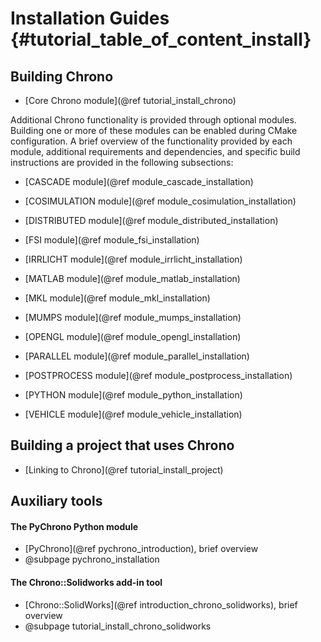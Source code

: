 Installation Guides {#tutorial_table_of_content_install}
==========================

## Building Chrono

-   [Core Chrono module](@ref tutorial_install_chrono)

Additional Chrono functionality is provided through optional modules. Building one or more of these modules can be enabled during CMake configuration. A brief overview of the functionality provided by each module, additional requirements and dependencies, and specific build instructions are provided in the following subsections:

-   [CASCADE module](@ref module_cascade_installation)

-   [COSIMULATION module](@ref module_cosimulation_installation)

-   [DISTRIBUTED module](@ref module_distributed_installation)

-   [FSI module](@ref module_fsi_installation)

-   [IRRLICHT module](@ref module_irrlicht_installation)

-   [MATLAB module](@ref module_matlab_installation)

-   [MKL module](@ref module_mkl_installation)

-   [MUMPS module](@ref module_mumps_installation)

-   [OPENGL module](@ref module_opengl_installation)

-   [PARALLEL module](@ref module_parallel_installation)

-   [POSTPROCESS module](@ref module_postprocess_installation) 

-   [PYTHON module](@ref module_python_installation)

-   [VEHICLE module](@ref module_vehicle_installation)	


## Building a project that uses Chrono

-   [Linking to Chrono](@ref tutorial_install_project)

## Auxiliary tools

#### The PyChrono Python module

- [PyChrono](@ref pychrono_introduction), brief overview
- @subpage pychrono_installation


#### The Chrono::Solidworks add-in tool

- [Chrono::SolidWorks](@ref introduction_chrono_solidworks), brief overview
- @subpage tutorial_install_chrono_solidworks
  